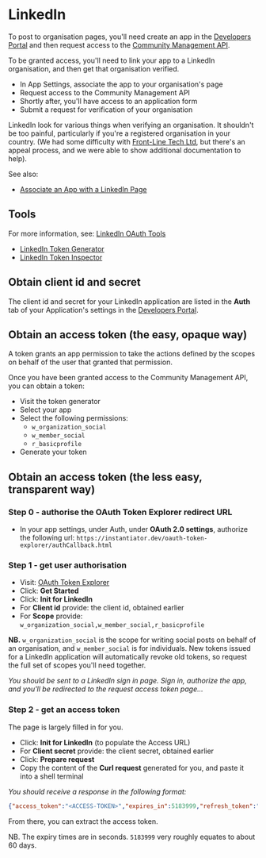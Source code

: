 # LinkedIn

To post to organisation pages, you'll need create an app in the [Developers Portal](https://developer.linkedin.com/) and then request access to the [Community Management API]().

To be granted access, you'll need to link your app to a LinkedIn organisation, and then get that organisation verified.

* In App Settings, associate the app to your organisation's page
* Request access to the Community Management API
* Shortly after, you'll have access to an application form
* Submit a request for verification of your organisation

LinkedIn look for various things when verifying an organisation. It shouldn't be too painful, particularly if you're a registered organisation in your country. (We had some difficulty with [Front-Line Tech Ltd](https://front-line-tech.com), but there's an appeal process, and we were able to show additional documentation to help).

See also:

* [Associate an App with a LinkedIn Page](https://www.linkedin.com/help/linkedin/answer/a548360)

## Tools

For more information, see: [LinkedIn OAuth Tools](https://www.linkedin.com/developers/tools/oauth)

* [LinkedIn Token Generator](https://www.linkedin.com/developers/tools/oauth/token-generator)
* [LinkedIn Token Inspector](https://www.linkedin.com/developers/tools/oauth/token-inspector)

## Obtain client id and secret

The client id and secret for your LinkedIn application are listed in the **Auth** tab of your Application's settings in the [Developers Portal](https://developer.linkedin.com/).

## Obtain an access token (the easy, opaque way)

A token grants an app permission to take the actions defined by the scopes on behalf of the user that granted that permission.

Once you have been granted access to the Community Management API, you can obtain a token:

* Visit the token generator
* Select your app
* Select the following permissions:
  * `w_organization_social`
  * `w_member_social`
  * `r_basicprofile`
* Generate your token

## Obtain an access token (the less easy, transparent way)

### Step 0 - authorise the OAuth Token Explorer redirect URL

* In your app settings, under Auth, under **OAuth 2.0 settings**, authorize the following url:
  `https://instantiator.dev/oauth-token-explorer/authCallback.html`

### Step 1 - get user authorisation

* Visit: [OAuth Token Explorer](https://instantiator.dev/oauth-token-explorer/)
* Click: **Get Started**
* Click: **Init for LinkedIn**
* For **Client id** provide: the client id, obtained earlier
* For **Scope** provide: `w_organization_social,w_member_social,r_basicprofile`

**NB.** `w_organization_social` is the scope for writing social posts on behalf of an organisation, and `w_member_social` is for individuals. New tokens issued for a LinkedIn application will automatically revoke old tokens, so request the full set of scopes you'll need together.

_You should be sent to a LinkedIn sign in page. Sign in, authorize the app, and you'll be redirected to the request access token page..._

### Step 2 - get an access token

The page is largely filled in for you.

* Click: **Init for LinkedIn** (to populate the Access URL)
* For **Client secret** provide: the client secret, obtained earlier
* Click: **Prepare request**
* Copy the content of the **Curl request** generated for you, and paste it into a shell terminal

_You should receive a response in the following format:_

```json
{"access_token":"<ACCESS-TOKEN>","expires_in":5183999,"refresh_token":"<REFRESH-TOKEN>","refresh_token_expires_in":31536059,"scope":"w_organization_social"}
```

From there, you can extract the access token.

NB. The expiry times are in seconds. `5183999` very roughly equates to about 60 days.
